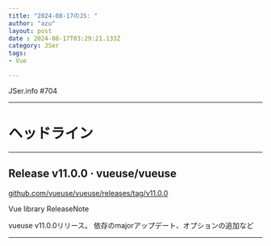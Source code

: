 ```yaml
---
title: "2024-08-17のJS: "
author: "azu"
layout: post
date : 2024-08-17T03:29:21.133Z
category: JSer
tags:
- Vue

---
```


JSer.info #704

----

<h1 class="site-genre">ヘッドライン</h1>

----

## Release v11.0.0 · vueuse/vueuse
[github.com/vueuse/vueuse/releases/tag/v11.0.0](https://github.com/vueuse/vueuse/releases/tag/v11.0.0 "Release v11.0.0 · vueuse/vueuse")
<p class="jser-tags jser-tag-icon"><span class="jser-tag">Vue</span> <span class="jser-tag">library</span> <span class="jser-tag">ReleaseNote</span></p>

vueuse v11.0.0リリース。
依存のmajorアップデート、オプションの追加など


----
